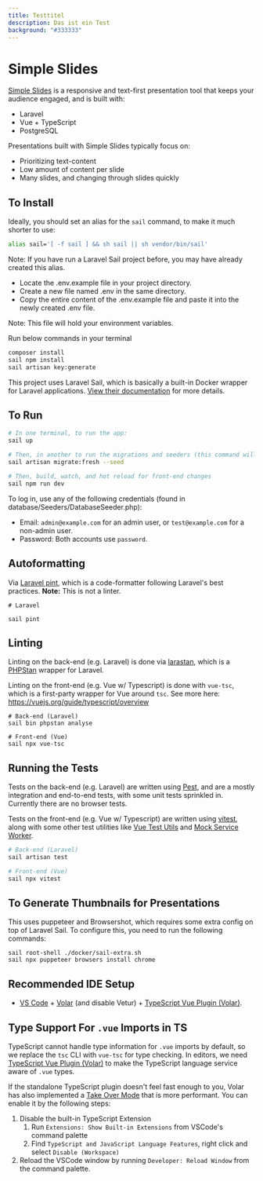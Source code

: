 ```yaml
---
title: Testtitel
description: Das ist ein Test
background: "#333333"
---
```


# Simple Slides

[Simple Slides](https://simpleslides.dev) is a responsive and text-first
presentation tool that keeps your audience engaged, and is built with:

-   Laravel
-   Vue + TypeScript
-   PostgreSQL

Presentations built with Simple Slides typically focus on:

-   Prioritizing text-content
-   Low amount of content per slide
-   Many slides, and changing through slides quickly

## To Install

Ideally, you should set an alias for the `sail` command, to make it much shorter to use:

```sh
alias sail='[ -f sail ] && sh sail || sh vendor/bin/sail'
```

Note: If you have run a Laravel Sail project before, you may have already created this
alias.

-   Locate the .env.example file in your project directory.
-   Create a new file named .env in the same directory.
-   Copy the entire content of the .env.example file and paste it into the newly created .env file.

Note: This file will hold your environment variables.

Run below commands in your terminal

```sh
composer install
sail npm install
sail artisan key:generate
```

This project uses Laravel Sail, which is basically a built-in Docker wrapper for
Laravel applications.
[View their documentation](https://laravel.com/docs/10.x/sail#installation)
for more details.

## To Run

```sh
# In one terminal, to run the app:
sail up

# Then, in another to run the migrations and seeders (this command will end)
sail artisan migrate:fresh --seed

# Then, build, watch, and hot reload for front-end changes
sail npm run dev

```

To log in, use any of the following credentials (found in
database/Seeders/DatabaseSeeder.php):

-   Email: `admin@example.com` for an admin user, or `test@example.com` for a
    non-admin user.
-   Password: Both accounts use `password`.

## Autoformatting

Via [Laravel pint](https://laravel.com/docs/10.x/pint), which is a
code-formatter following Laravel's best practices. **Note:** This is not a
linter.

```
# Laravel

sail pint
```

## Linting

Linting on the back-end (e.g. Laravel) is done via
[larastan](https://github.com/larastan/larastan), which is a
[PHPStan](https://phpstan.org/) wrapper for Laravel.

Linting on the front-end (e.g. Vue w/ Typescript) is done with `vue-tsc`, which
is a first-party wrapper for Vue around `tsc`. See more here:
https://vuejs.org/guide/typescript/overview

```
# Back-end (Laravel)
sail bin phpstan analyse

# Front-end (Vue)
sail npx vue-tsc
```

## Running the Tests

Tests on the back-end (e.g. Laravel) are written using
[Pest](https://pestphp.com/), and are a
mostly integration and end-to-end tests, with some unit tests sprinkled in.
Currently there are no browser tests.

Tests on the front-end (e.g. Vue w/ Typescript) are written using
[vitest](https://vitest.dev/), along with some other test utilities like [Vue
Test Utils](https://test-utils.vuejs.org/) and [Mock Service
Worker](https://mswjs.io/).

```sh
# Back-end (Laravel)
sail artisan test

# Front-end (Vue)
sail npx vitest
```

## To Generate Thumbnails for Presentations

This uses puppeteer and Browsershot, which requires some extra config on top of
Laravel Sail. To configure this, you need to run the following commands:

```
sail root-shell ./docker/sail-extra.sh
sail npx puppeteer browsers install chrome
```

## Recommended IDE Setup

-   [VS Code](https://code.visualstudio.com/) + [Volar](https://marketplace.visualstudio.com/items?itemName=Vue.volar) (and disable Vetur) + [TypeScript Vue Plugin (Volar)](https://marketplace.visualstudio.com/items?itemName=Vue.vscode-typescript-vue-plugin).

## Type Support For `.vue` Imports in TS

TypeScript cannot handle type information for `.vue` imports by default, so we replace the `tsc` CLI with `vue-tsc` for type checking. In editors, we need [TypeScript Vue Plugin (Volar)](https://marketplace.visualstudio.com/items?itemName=Vue.vscode-typescript-vue-plugin) to make the TypeScript language service aware of `.vue` types.

If the standalone TypeScript plugin doesn't feel fast enough to you, Volar has also implemented a [Take Over Mode](https://github.com/johnsoncodehk/volar/discussions/471#discussioncomment-1361669) that is more performant. You can enable it by the following steps:

1. Disable the built-in TypeScript Extension
    1. Run `Extensions: Show Built-in Extensions` from VSCode's command palette
    2. Find `TypeScript and JavaScript Language Features`, right click and select `Disable (Workspace)`
2. Reload the VSCode window by running `Developer: Reload Window` from the command palette.
